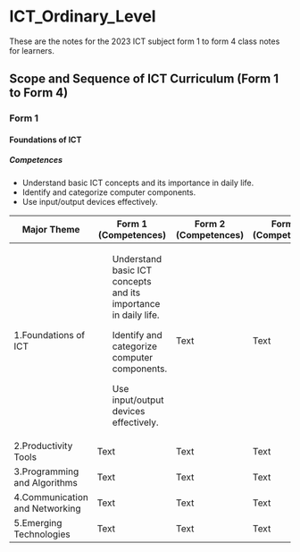 # ICT_Ordinary_Level
These are the notes for the 2023 ICT subject form 1 to form 4 class notes for learners.

## Scope and Sequence of ICT Curriculum (Form 1 to Form 4)
### Form 1 
#### Foundations of ICT
##### Competences 
- Understand basic ICT concepts and its importance in daily life.
- Identify and categorize computer components.
- Use input/output devices effectively.

<table>
  <thead>
    <tr class="header">
      <th>Major Theme</th>
      <th>Form 1 (Competences)</th>
      <th>Form 2 (Competences)</th>
      <th>Form 3 (Competences)</th>
      <th>Form 4 (Competences)</th>
    </tr>
  </thead>
  <tbody>
    <tr class="odd">
      <td>1.Foundations of ICT</td>
      <td>
      <ul>Understand basic ICT concepts and its importance in daily life.</ul>
      <ul>Identify and categorize computer components.</ul>
      <ul>Use input/output devices effectively.</ul>
      </td>
      <td>Text</td>
      <td>Text</td>
      <td>Text</td>
    </tr>
    <tr class="even">
      <td>2.Productivity Tools</td>
      <td>Text</td>
      <td>Text</td>
      <td>Text</td>
      <td>Text</td>
    </tr>
     <tr class="even">
      <td>3.Programming and Algorithms</td>
      <td>Text</td>
      <td>Text</td>
      <td>Text</td>
      <td>Text</td>
    </tr>
     <tr class="even">
     <td>4.Communication and Networking</td>
      <td>Text</td>
      <td>Text</td>
      <td>Text</td>
      <td>Text</td>
    </tr>
     <tr class="even">
      <td>5.Emerging Technologies</td>
      <td>Text</td>
      <td>Text</td>
      <td>Text</td>
      <td>Text</td>
    </tr>
  </tbody>
</table>

